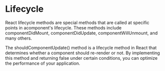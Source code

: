 # Lifecycle

React lifecycle methods are special methods that are called at specific points in acomponent's lifecycle. These methods include componentDidMount,
componentDidUpdate, componentWillUnmount, and many others.

The shouldComponentUpdate() method is a lifecycle method in React that
determines whether a component should re-render or not. By implementing this
method and returning false under certain conditions, you can optimize the
performance of your application.
